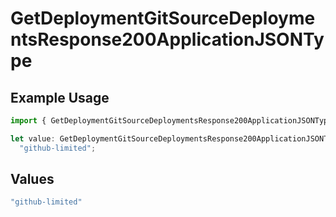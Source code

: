# GetDeploymentGitSourceDeploymentsResponse200ApplicationJSONType

## Example Usage

```typescript
import { GetDeploymentGitSourceDeploymentsResponse200ApplicationJSONType } from "@vercel/sdk/models/getdeploymentop.js";

let value: GetDeploymentGitSourceDeploymentsResponse200ApplicationJSONType =
  "github-limited";
```

## Values

```typescript
"github-limited"
```
